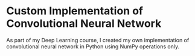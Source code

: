# Custom Implementation of Convolutional Neural Network
As part of my Deep Learning course, I created my own implementation of convolutional neural network in Python using NumPy operations only.
